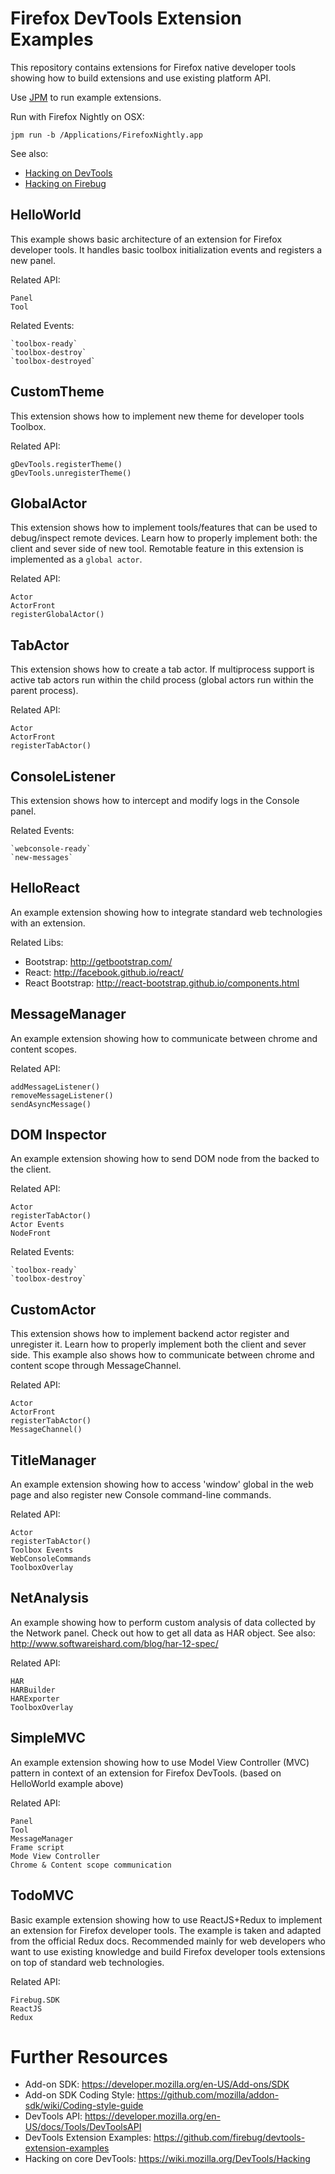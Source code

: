 Firefox DevTools Extension Examples
===================================

This repository contains extensions for Firefox native developer tools
showing how to build extensions and use existing platform API.

Use [JPM](https://developer.mozilla.org/en-US/Add-ons/SDK/Tools/jpm)
to run example extensions.

Run with Firefox Nightly on OSX:

`jpm run -b /Applications/FirefoxNightly.app`


See also:
* [Hacking on DevTools](https://wiki.mozilla.org/DevTools/Hacking)
* [Hacking on Firebug](https://github.com/firebug/firebug.next#hacking-on-firebugnext-aka-firebug-3)

HelloWorld
----------
This example shows basic architecture of an extension for Firefox developer
tools. It handles basic toolbox initialization events and registers
a new panel.

Related API:

    Panel
    Tool

Related Events:

    `toolbox-ready`
    `toolbox-destroy`
    `toolbox-destroyed`

CustomTheme
-----------
This extension shows how to implement new theme for developer tools Toolbox.

Related API:

    gDevTools.registerTheme()
    gDevTools.unregisterTheme()

GlobalActor
-----------
This extension shows how to implement tools/features that can be used
to debug/inspect remote devices. Learn how to properly implement both:
the client and sever side of new tool. Remotable feature in this extension
is implemented as a `global actor`.

Related API:

    Actor
    ActorFront
    registerGlobalActor()

TabActor
-----------
This extension shows how to create a tab actor. If multiprocess support
is active tab actors run within the child process (global actors run
within the parent process).

Related API:

    Actor
    ActorFront
    registerTabActor()

ConsoleListener
---------------
This extension shows how to intercept and modify logs in the Console panel.

Related Events:

    `webconsole-ready`
    `new-messages`

HelloReact
----------
An example extension showing how to integrate standard web technologies
with an extension.

Related Libs:
* Bootstrap: http://getbootstrap.com/
* React: http://facebook.github.io/react/
* React Bootstrap: http://react-bootstrap.github.io/components.html

MessageManager
--------------
An example extension showing how to communicate between chrome and
content scopes.

Related API:

    addMessageListener()
    removeMessageListener()
    sendAsyncMessage()

DOM Inspector
-------------
An example extension showing how to send DOM node from the backed to
the client.

Related API:

    Actor
    registerTabActor()
    Actor Events
    NodeFront

Related Events:

    `toolbox-ready`
    `toolbox-destroy`

CustomActor
-----------
This extension shows how to implement backend actor register and
unregister it. Learn how to properly implement both the client and sever
side. This example also shows how to communicate between chrome and content
scope through MessageChannel.

Related API:

    Actor
    ActorFront
    registerTabActor()
    MessageChannel()

TitleManager
------------
An example extension showing how to access 'window' global
in the web page and also register new Console command-line
commands.

Related API:

    Actor
    registerTabActor()
    Toolbox Events
    WebConsoleCommands
    ToolboxOverlay


NetAnalysis
-----------
An example showing how to perform custom analysis of data collected by
the Network panel. Check out how to get all data as HAR object.
See also: http://www.softwareishard.com/blog/har-12-spec/

Related API:

    HAR
    HARBuilder
    HARExporter
    ToolboxOverlay

SimpleMVC
-----------
An example extension showing how to use Model View Controller (MVC) pattern
in context of an extension for Firefox DevTools.
(based on HelloWorld example above)

Related API:

    Panel
    Tool
    MessageManager
    Frame script
    Mode View Controller
    Chrome & Content scope communication

TodoMVC
-------
Basic example extension showing how to use ReactJS+Redux to implement
an extension for Firefox developer tools. The example is taken
and adapted from the official Redux docs. Recommended mainly for
web developers who want to use existing knowledge and build Firefox
developer tools extensions on top of standard web technologies.

Related API:

    Firebug.SDK
    ReactJS
    Redux

Further Resources
=================
* Add-on SDK: https://developer.mozilla.org/en-US/Add-ons/SDK
* Add-on SDK Coding Style: https://github.com/mozilla/addon-sdk/wiki/Coding-style-guide
* DevTools API: https://developer.mozilla.org/en-US/docs/Tools/DevToolsAPI
* DevTools Extension Examples: https://github.com/firebug/devtools-extension-examples
* Hacking on core DevTools: https://wiki.mozilla.org/DevTools/Hacking
